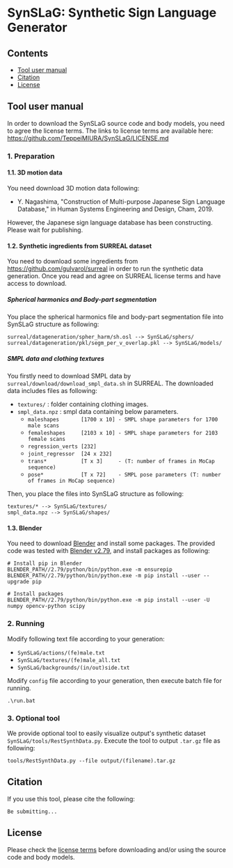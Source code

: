 # SynSLaG: Synthetic Sign Language Generator

## Contents
* [Tool user manual](https://github.com/TeppeiMIURA/SynSLaG#tool-user-manual)
* [Citation](https://github.com/TeppeiMIURA/SynSLaG#citation)
* [License](https://github.com/TeppeiMIURA/SynSLaG#license)


## Tool user manual
In order to download the SynSLaG source code and body models, you need to agree the license terms.
The links to license terms are available here: https://github.com/TeppeiMIURA/SynSLaG/LICENSE.md

### 1. Preparation

#### 1.1. 3D motion data
You need download 3D motion data following:

* Y. Nagashima, "Construction of Multi-purpose Japanese Sign Language Database," in Human Systems Engineering and Design, Cham, 2019.

However, the Japanese sign language database has been constructing.
Please wait for publishing.

#### 1.2. Synthetic ingredients from SURREAL dataset
You need to download some ingredients from https://github.com/gulvarol/surreal in order to run the synthetic data generation.
Once you read and agree on SURREAL license terms and have access to download.

##### Spherical harmonics and Body-part segmentation
You place the spherical harmonics file and body-part segmentation file into SynSLaG structure as following:
```
surreal/datageneration/spher_harm/sh.osl --> SynSLaG/sphers/
surreal/datageneration/pkl/segm_per_v_overlap.pkl --> SynSLaG/models/
```

##### SMPL data and clothing textures
You firstly need to download SMPL data by `surreal/download/download_smpl_data.sh` in SURREAL.
The downloaded data includes files as following:
* `textures/` : folder containing clothing images.
* `smpl_data.npz` : smpl data containing below parameters.
    * `maleshapes       [1700 x 10] - SMPL shape parameters for 1700 male scans`
    * `femaleshapes     [2103 x 10] - SMPL shape parameters for 2103 female scans` 
    * `regression_verts [232]`
    * `joint_regressor  [24 x 232]`
    * `trans*           [T x 3]     - (T: number of frames in MoCap sequence)`
    * `pose*            [T x 72]    - SMPL pose parameters (T: number of frames in MoCap sequence)`

Then, you place the files into SynSLaG structure as following:
```
textures/* --> SynSLaG/textures/
smpl_data.npz --> SynSLaG/shapes/
```

#### 1.3. Blender
You need to download [Blender](https://www.blender.org/) and install some packages.
The provided code was tested with [Blender v2.79](https://download.blender.org/release/Blender2.79/), and install packages as following:
```
# Install pip in Blender
BLENDER_PATH//2.79/python/bin/python.exe -m ensurepip
BLENDER_PATH//2.79/python/bin/python.exe -m pip install --user --upgrade pip

# Install packages
BLENDER_PATH//2.79/python/bin/python.exe -m pip install --user -U numpy opencv-python scipy
```

### 2. Running
Modify following text file according to your generation:
* `SynSLaG/actions/(fe)male.txt`
* `SynSLaG/textures/(fe)male_all.txt`
* `SynSLaG/backgrounds/(in/out)side.txt`

Modify `config` file according to your generation, then execute batch file for running.
```
.\run.bat
```

### 3. Optional tool
We provide optional tool to easily visualize output's synthetic dataset `SynSLaG/tools/RestSynthData.py`.
Execute the tool to output `.tar.gz` file as following:
```
tools/RestSynthData.py --file output/(filename).tar.gz
```

## Citation
If you use this tool, please cite the following:

```
Be submitting...
```

## License
Please check the [license terms](https://github.com/TeppeiMIURA/SynSLaG/LICENSE.md) before downloading and/or using the source code and body models.
